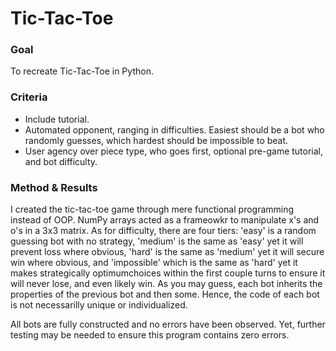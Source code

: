 # Tic-Tac-Toe
### Goal
To recreate Tic-Tac-Toe in Python.

### Criteria
- Include tutorial.
- Automated opponent, ranging in difficulties. Easiest should be a bot who randomly guesses, which hardest should be impossible to beat.
- User agency over piece type, who goes first, optional pre-game tutorial, and bot difficulty.

### Method & Results
I created the tic-tac-toe game through mere functional programming instead of OOP. NumPy arrays acted as a frameowkr to manipulate x's and o's in a 3x3 matrix. As for difficulty, there are four tiers: 'easy' is a random guessing bot with no strategy, 'medium' is the same as 'easy' yet it will prevent loss where obvious, 'hard' is the same as 'medium' yet it will secure win where obvious, and 'impossible' which is the same as 'hard' yet it makes strategically optimumchoices within the first couple turns to ensure it will never lose, and even likely win. As you may guess, each bot inherits the properties of the previous bot and then some. Hence, the code of each bot is not necessarilly unique or individualized. 

All bots are fully constructed and no errors have been observed. Yet, further testing may be needed to ensure this program contains zero errors. 
